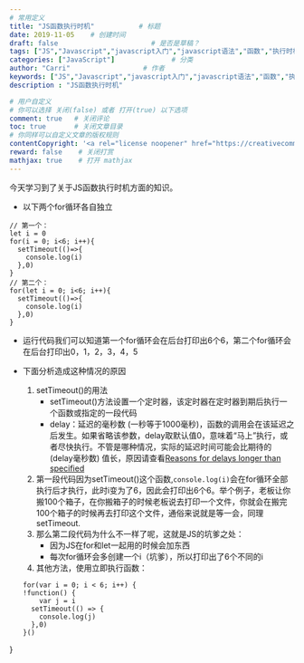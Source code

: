 ```yaml
---
# 常用定义
title: "JS函数执行时机"           # 标题
date: 2019-11-05    # 创建时间
draft: false                       # 是否是草稿？
tags: ["JS","Javascript","javascript入门","javascript语法","函数","执行时机"]  # 标签
categories: ["JavaScript"]              # 分类
author: "Carri"                  # 作者
keywords: ["JS","Javascript","javascript入门","javascript语法","函数","执行时机"]
description : "JS函数执行时机" 

# 用户自定义
# 你可以选择 关闭(false) 或者 打开(true) 以下选项
comment: true   # 关闭评论
toc: true       # 关闭文章目录
# 你同样可以自定义文章的版权规则
contentCopyright: '<a rel="license noopener" href="https://creativecommons.org/licenses/by-nc-nd/4.0/" target="_blank">CC BY-NC-ND 4.0</a>'
reward: false	 # 关闭打赏
mathjax: true    # 打开 mathjax
---
```


今天学习到了关于JS函数执行时机方面的知识。


* 以下两个for循环各自独立
```
// 第一个：
let i = 0
for(i = 0; i<6; i++){
  setTimeout(()=>{
    console.log(i)
  },0)
}
// 第二个：
for(let i = 0; i<6; i++){
  setTimeout(()=>{
    console.log(i)
  },0)
}
```
* 运行代码我们可以知道第一个for循环会在后台打印出6个6，第二个for循环会在后台打印出0，1，2，3，4，5


* 下面分析造成这种情况的原因
  
  1. setTimeout()的用法
        * setTimeout()方法设置一个定时器，该定时器在定时器到期后执行一个函数或指定的一段代码
        * delay：延迟的毫秒数 (一秒等于1000毫秒)，函数的调用会在该延迟之后发生。如果省略该参数，delay取默认值0，意味着“马上”执行，或者尽快执行。不管是哪种情况，实际的延迟时间可能会比期待的(delay毫秒数) 值长，原因请查看[Reasons for delays longer than specified](https://developer.mozilla.org/zh-CN/docs/Web/API/Window/setTimeout#Reasons_for_delays_longer_than_specified)
  2. 第一段代码因为setTimeout()这个函数,`console.log(i)`会在for循环全部执行后才执行，此时i变为了6，因此会打印出6个6。举个例子，老板让你搬100个箱子，在你搬箱子的时候老板说去打印一个文件，你就会在搬完100个箱子的时候再去打印这个文件，通俗来说就是等一会，同理setTimeout.
  3. 那么第二段代码为什么不一样了呢，这就是JS的坑爹之处：
        * 因为JS在for和let一起用的时候会加东西
        * 每次for循环会多创建一个i（坑爹），所以打印出了6个不同的i
  4. 其他方法，使用立即执行函数：
  ``` 
  for(var i = 0; i < 6; i++) {
  !function() {
	  var j = i
    setTimeout(() => {
      console.log(j)
    },0)
  }()  
}
  ```
